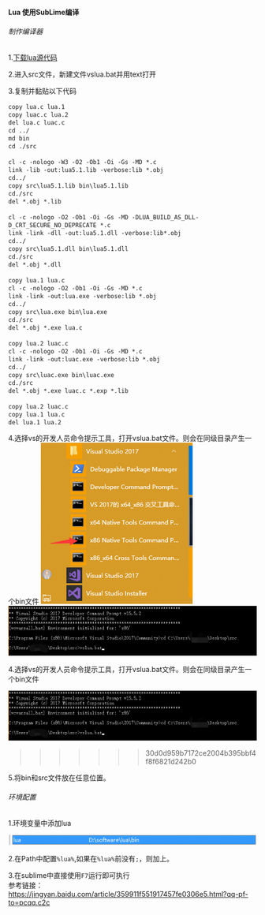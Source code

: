 #### Lua 使用SubLime编译  

###### 制作编译器   

1.[下载lua源代码](http://www.lua.org/download.html)  

2.进入src文件，新建文件vslua.bat并用text打开  

3.复制并黏贴以下代码  

```
copy lua.c lua.1
copy luac.c lua.2
del lua.c luac.c
cd ../
md bin
cd ./src

cl -c -nologo -W3 -O2 -Ob1 -Oi -Gs -MD *.c
link -lib -out:lua5.1.lib -verbose:lib *.obj
cd../
copy src\lua5.1.lib bin\lua5.1.lib
cd./src
del *.obj *.lib

cl -c -nologo -O2 -Ob1 -Oi -Gs -MD -DLUA_BUILD_AS_DLL-D_CRT_SECURE_NO_DEPRECATE *.c
link -link -dll -out:lua5.1.dll -verbose:lib*.obj
cd../
copy src\lua5.1.dll bin\lua5.1.dll
cd./src
del *.obj *.dll

copy lua.1 lua.c
cl -c -nologo -O2 -Ob1 -Oi -Gs -MD *.c
link -link -out:lua.exe -verbose:lib *.obj
cd../
copy src\lua.exe bin\lua.exe
cd./src
del *.obj *.exe lua.c

copy lua.2 luac.c
cl -c -nologo -O2 -Ob1 -Oi -Gs -MD *.c
link -link -out:luac.exe -verbose:lib *.obj
cd../
copy src\luac.exe bin\luac.exe
cd./src
del *.obj *.exe luac.c *.exp *.lib

copy lua.2 luac.c
copy lua.1 lua.c
del lua.1 lua.2
```


4.选择vs的开发人员命令提示工具，打开vslua.bat文件。则会在同级目录产生一个bin文件
![](Picture/Lua环境配置及Sublime配置3.png)
![](Picture/Lua环境配置及Sublime配置1.png)

4.选择vs的开发人员命令提示工具，打开vslua.bat文件。则会在同级目录产生一个bin文件  

![](Picture/Lua环境配置及Sublime配置1.png)  
>>>>>>> 30d0d959b7172ce2004b395bbf4f8f6821d242b0

5.将bin和src文件放在任意位置。  

###### 环境配置  

1.环境变量中添加lua  

![](Picture/Lua环境配置及Sublime配置2.png)  

2.在Path中配置`%lua%`,如果在`%lua%`前没有`;`，则加上。  

3.在sublime中直接使用`F7`运行即可执行  
参考链接：https://jingyan.baidu.com/article/359911f551917457fe0306e5.html?qq-pf-to=pcqq.c2c
